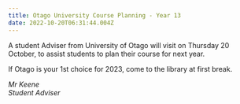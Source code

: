```yaml
---
title: Otago University Course Planning - Year 13
date: 2022-10-20T06:31:44.004Z
---
```

A student Adviser from University of Otago will visit on Thursday 20 October, to assist students to plan their course for next year.  

If Otago is your 1st choice for 2023, come to the library at first break.

*M﻿r Keene  
S﻿tudent Adviser*